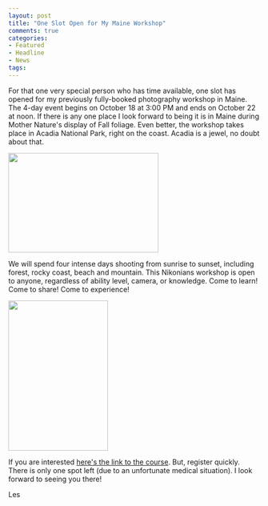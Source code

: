 ```yaml
---
layout: post
title: "One Slot Open for My Maine Workshop"
comments: true
categories:
- Featured
- Headline
- News
tags:
---
```

For that one very special person who has time available, one slot has opened for my previously fully-booked photography workshop in Maine. The 4-day event begins on October 18 at 3:00 PM and ends on October 22 at noon. If there is any one place I look forward to being it is in Maine during Mother Nature's display of Fall foliage. Even better, the workshop takes place in Acadia National Park, right on the coast. Acadia is a jewel, no doubt about that. 

<a href="http://blog.lesterpickerphoto.com/wp-content/uploads/2012/10/LAP8318.jpg"><img src="http://blog.lesterpickerphoto.com/wp-content/uploads/2012/10/LAP8318-300x199.jpg" alt="" title="_LAP8318" width="300" height="199" class="alignnone size-medium wp-image-2374" /></a>

We will spend four intense days shooting from sunrise to sunset, including forest, rocky coast, beach and mountain. This Nikonians workshop is open to anyone, regardless of ability level, camera, or knowledge. Come to learn! Come to share! Come to experience! 

<a href="http://blog.lesterpickerphoto.com/wp-content/uploads/2012/10/Maine-2009-longpond1.jpg"><img src="http://blog.lesterpickerphoto.com/wp-content/uploads/2012/10/Maine-2009-longpond1-199x300.jpg" alt="" title="Maine 2009-longpond1" width="199" height="300" class="alignnone size-medium wp-image-2375" /></a>

If you are interested <a href="http://www.nikoniansacademy.com/all/viewWorkshop.html?workshop_id=107">here's the link to the course</a>. But, register quickly. There is only one spot left (due to an unfortunate medical situation). I look forward to seeing you there!

Les

